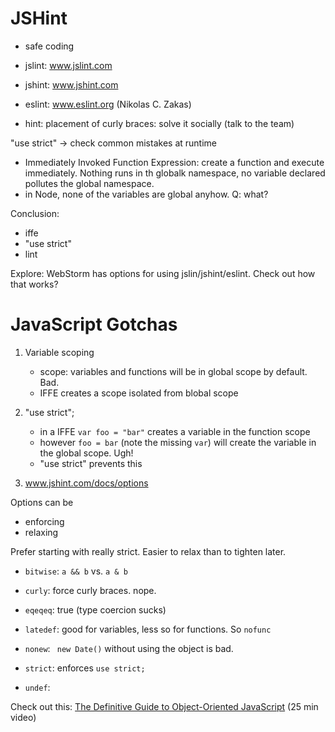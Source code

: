 JSHint
===

- safe coding
- jslint: www.jslint.com
- jshint: www.jshint.com
- eslint: www.eslint.org (Nikolas C. Zakas)

- hint: placement of curly braces: solve it socially (talk to the team)

"use strict" -> check common mistakes at runtime
- Immediately Invoked Function Expression: create a function and execute immediately. Nothing runs in th globalk namespace, no variable declared pollutes the global namespace.
- in Node, none of the variables are global anyhow. Q: what?

Conclusion:
- iffe
- "use strict"
- lint

Explore:
WebStorm has options for using jslin/jshint/eslint. Check out how that works?


JavaScript Gotchas
===

1. Variable scoping
    - scope: variables and functions will be in global scope by default. Bad.
    - IFFE creates a scope isolated from blobal scope

2. "use strict";
    - in a IFFE ```var foo = "bar"``` creates a variable in the function scope
    - however ```foo = bar``` (note the missing ```var```) will create the variable in the global scope. Ugh!
    - "use strict" prevents this

3. www.jshint.com/docs/options

Options can be
* enforcing
* relaxing

Prefer starting with really strict. Easier to relax than to tighten later.

- ```bitwise```: ```a && b``` vs. ```a & b```

- ```curly```: force curly braces. nope.

- ```eqeqeq```: true (type coercion sucks)

- ```latedef```: good for variables, less so for functions. So ```nofunc```

- ```nonew```: ``` new Date()``` without using the object is bad.

- ```strict```: enforces ```use strict;```

- ```undef```:

Check out this: [The Definitive Guide to Object-Oriented JavaScript](letscodejavascript.com/v3/episodes/lessons_learned/12) (25 min video)

